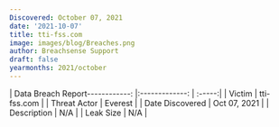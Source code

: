 ```yaml
---
Discovered: October 07, 2021
date: '2021-10-07'
title: tti-fss.com
image: images/blog/Breaches.png
author: Breachsense Support
draft: false
yearmonths: 2021/october
---
```


| Data Breach Report------------:   |:-------------:    | :-----:|
| Victim    | tti-fss.com      | 
| Threat Actor    | Everest      | 
| Date Discovered    | Oct 07, 2021      | 
| Description    | N/A      | 
| Leak Size    | N/A      | 

